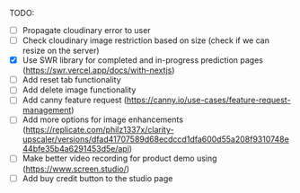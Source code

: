 TODO: 
- [ ] Propagate cloudinary error to user
- [ ] Check cloudinary image restriction based on size (check if we can resize on the server)
- [x] Use SWR library for completed and in-progress prediction pages (https://swr.vercel.app/docs/with-nextjs)
- [ ] Add reset tab functionality
- [ ] Add delete image functionality
- [ ] Add canny feature request (https://canny.io/use-cases/feature-request-management)
- [ ] Add more options for image enhancements (https://replicate.com/philz1337x/clarity-upscaler/versions/dfad41707589d68ecdccd1dfa600d55a208f9310748e44bfe35b4a6291453d5e/api)
- [ ] Make better video recording for product demo using (https://www.screen.studio/)
- [ ] Add buy credit button to the studio page